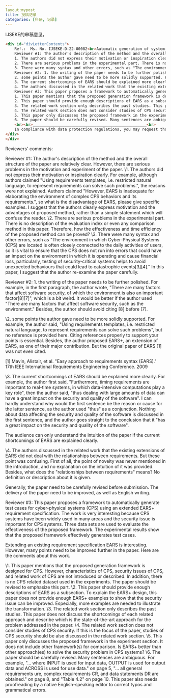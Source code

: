 ```yaml
---
layout:mypost
title: 投稿记录
categories: [科研, 记录]
---
```




IJSEKE的审稿意见，



```html
<div id="divLetterContents">
    Ref.:  Ms. No. IJSEKE-D-22-00082<br>Automatic generation of system-level security test framework from semi-formal natural language<br>Int'l Journal of Software Engineering and Knowledge Engineering<br><br>Dear Dr. Zhi Li,<br><br>Reviewers' comments on your work have now been received.  You will see that they are advising against publication of your work.  Therefore I must reject it.<br><br>For your guidance, I append the reviewers' comments below.<br><br>Thank you for giving us the opportunity to consider your work.<br><br>Yours sincerely<br><br>Shi-Kuo Chang<br>Editor-in-Chief<br>Int'l Journal of Software Engineering and Knowledge Engineering<br><br>Reviewers' comments:<br><br>
    Reviewer #1: The author's description of the method and the overall structure of the paper are relatively clear. However, there are serious problems in the motivation and experiment of the paper.<br>
    1. The authors did not express their motivation or inspiration clearly. For example, although authors claimed "Using requirements templates, i.e. restricted natural language, to represent requirements can solve such problems.", the reasons were not explained. Authors claimed "However, EARS is inadequate for elaborating the environment of complex CPS behaviors and its requirements.", so what is the disadvantage of EARS, please give specific examples. I suggest that the authors clearly express motivation and the advantages of proposed method, rather than a simple statement which will confuse the reader.<br>
    2. There are serious problems in the experimental part. There is no description of the evaluation index or even any comparison method in this paper. Therefore, how the effectiveness and time efficiency of the proposed method can be proved? <br>
    3. There were many syntax and other errors, such as "The environment in which Cyber-Physical Systems (CPS) are located is often closely connected to the daily activities of users, so it is vital to ensure that the CPS does not run into errors that could have an impact on the environment in which it is operating and cause financial loss, particularly, testing of security-critical systems helps to avoid unexpected behaviours that could lead to catastrophic events[3][4]." In this paper, I suggest that the author re-examine the paper carefully.<br><br><br>
    Reviewer #2: 1. the writing of the paper needs to be further polished. For example, in the first paragraph, the author wrote, "There are many factors that affect software security, of which the environment is also an important factor[8][7]", which is a bit weird. It would be better if the author used "There are many factors that affect software security, such as the environment." Besides, the author should avoid citing [8] before [7].<br><br>
    2. some points the author gave need to be more solidly supported. For example, the author said, "Using requirements templates, i.e. restricted natural language, to represent requirements can solve such problems", but no reference is provided here. Citing references properly to support your points is essential. Besides, the author proposed EARS+, an extension of EARS, as one of their major contribution. But the original paper of EARS [1] was not even cited.<br><br>[1] Mavin, Alistair, et al. "Easy approach to requirements syntax (EARS)." 17th IEEE International Requirements Engineering Conference. 2009<br><br>
    3. The current shortcomings of EARS should be explained more clearly. For example, the author first said, "Furthermore, timing requirements are important to real-time systems, in which data-intensive computations play a key role", then the author said, "thus dealing with large amounts of data can have a great impact on the security and quality of the software". I can hardly understand why would the first sentence be the reason or cause for the latter sentence, as the author used "thus" as a conjunction. Nothing about data affecting the security and quality of the software is discussed in the first sentence, and the author goes straight to the conclusion that it "has a great impact on the security and quality of the software". <br><br>The audience can only understand the intuition of the paper if the current shortcomings of EARS are explained clearly.<br><br>
    4. The authors discussed in the related work that the existing extensions of EARS did not deal with the relationships between requirements. But these point was confusing. First of all, the point of novelty was never mentioned in the introduction, and no explanation on the intuition of it was provided. Besides, what does the "relationships between requirements" means? No definition or description about it is given. <br><br><br><br>Generally, the paper need to be carefully revised before submission. The delivery of the paper need to be improved, as well as English writing.<br><br><br><br>
    Reviewer #3: This paper proposes a framework to automatically generate test cases for cyber-physical systems (CPS) using an extended EARS+ requirement specification. The work is very interesting because CPS systems have been widely used in many areas and the security issue is important for CPS systems. Three data sets are used to evaluate the effectiveness of the proposed framework. The experimental results show that the proposed framework effectively generates test cases. <br><br>Extending an existing requirement specification EARS is interesting. However, many points need to be improved further in the paper. Here are the comments about this work.<br><br>
    1. This paper mentions that the proposed generation framework is designed for CPS. However, characteristics of CPS, security issues of CPS, and related work of CPS are not introduced or described. In addition, there is no CPS related dataset used in the experiments. The paper should be revised to emphasize this part.<br>
    2. This paper should provide enough descriptions of EARS as a subsection. To explain the EARS+ design, this paper does not provide enough EARS+ examples to show that the security issue can be improved. Especially, more examples are needed to illustrate the transformation. <br>
    3. The related work section only describes the past studies. This paper does not discuss the shortcomings of each related approach and describe which is the state-of-the-art approach for the problem addressed in the paper. <br>
    4. The related work section does not consider studies of CPS security. If this is the focus of the paper, studies of CPS security should be also discussed in the related work section.<br>
    5. This paper only discusses the proposed framework in the experiment section. It does not include other framework(s) for comparison. Is EARS+ better than other approach(es) to solve the security problem in CPS systems?<br>
    6. The paper should be carefully revised. Many sentences are ambiguous. For example, "… where INPUT is used for input data, OUTPUT is used for output data and ACROSS is used for use data." on page 5, "… all general requirements ure, complex requirements CR, and data statements DR are obtained." on page 8, and "Table 4.2" on page 10. This paper also needs proofreading by a native English-speaking editor to correct typos and grammatical errors.
    <br><br>__________________________________________________<br>
    In compliance with data protection regulations, you may request that we remove your personal registration details at any time.  (Use the following URL: https://www.editorialmanager.com/ijseke/login.asp?a=r). Please contact the publication office if you have any questions.<br>
</div>
</div>
```



Reviewers' comments:

Reviewer #1: The author's description of the method and the overall structure of the paper are relatively clear. However, there are serious problems in the motivation and experiment of the paper.
\1. The authors did not express their motivation or inspiration clearly. For example, although authors claimed "Using requirements templates, i.e. restricted natural language, to represent requirements can solve such problems.", the reasons were not explained. Authors claimed "However, EARS is inadequate for elaborating the environment of complex CPS behaviors and its requirements.", so what is the disadvantage of EARS, please give specific examples. I suggest that the authors clearly express motivation and the advantages of proposed method, rather than a simple statement which will confuse the reader.
\2. There are serious problems in the experimental part. There is no description of the evaluation index or even any comparison method in this paper. Therefore, how the effectiveness and time efficiency of the proposed method can be proved?
\3. There were many syntax and other errors, such as "The environment in which Cyber-Physical Systems (CPS) are located is often closely connected to the daily activities of users, so it is vital to ensure that the CPS does not run into errors that could have an impact on the environment in which it is operating and cause financial loss, particularly, testing of security-critical systems helps to avoid unexpected behaviours that could lead to catastrophic events[3][4]." In this paper, I suggest that the author re-examine the paper carefully.


Reviewer #2: 1. the writing of the paper needs to be further polished. For example, in the first paragraph, the author wrote, "There are many factors that affect software security, of which the environment is also an important factor[8][7]", which is a bit weird. It would be better if the author used "There are many factors that affect software security, such as the environment." Besides, the author should avoid citing [8] before [7].

\2. some points the author gave need to be more solidly supported. For example, the author said, "Using requirements templates, i.e. restricted natural language, to represent requirements can solve such problems", but no reference is provided here. Citing references properly to support your points is essential. Besides, the author proposed EARS+, an extension of EARS, as one of their major contribution. But the original paper of EARS [1] was not even cited.

[1] Mavin, Alistair, et al. "Easy approach to requirements syntax (EARS)." 17th IEEE International Requirements Engineering Conference. 2009

\3. The current shortcomings of EARS should be explained more clearly. For example, the author first said, "Furthermore, timing requirements are important to real-time systems, in which data-intensive computations play a key role", then the author said, "thus dealing with large amounts of data can have a great impact on the security and quality of the software". I can hardly understand why would the first sentence be the reason or cause for the latter sentence, as the author used "thus" as a conjunction. Nothing about data affecting the security and quality of the software is discussed in the first sentence, and the author goes straight to the conclusion that it "has a great impact on the security and quality of the software".

The audience can only understand the intuition of the paper if the current shortcomings of EARS are explained clearly.

\4. The authors discussed in the related work that the existing extensions of EARS did not deal with the relationships between requirements. But these point was confusing. First of all, the point of novelty was never mentioned in the introduction, and no explanation on the intuition of it was provided. Besides, what does the "relationships between requirements" means? No definition or description about it is given.



Generally, the paper need to be carefully revised before submission. The delivery of the paper need to be improved, as well as English writing.



Reviewer #3: This paper proposes a framework to automatically generate test cases for cyber-physical systems (CPS) using an extended EARS+ requirement specification. The work is very interesting because CPS systems have been widely used in many areas and the security issue is important for CPS systems. Three data sets are used to evaluate the effectiveness of the proposed framework. The experimental results show that the proposed framework effectively generates test cases.

Extending an existing requirement specification EARS is interesting. However, many points need to be improved further in the paper. Here are the comments about this work.

\1. This paper mentions that the proposed generation framework is designed for CPS. However, characteristics of CPS, security issues of CPS, and related work of CPS are not introduced or described. In addition, there is no CPS related dataset used in the experiments. The paper should be revised to emphasize this part.
\2. This paper should provide enough descriptions of EARS as a subsection. To explain the EARS+ design, this paper does not provide enough EARS+ examples to show that the security issue can be improved. Especially, more examples are needed to illustrate the transformation.
\3. The related work section only describes the past studies. This paper does not discuss the shortcomings of each related approach and describe which is the state-of-the-art approach for the problem addressed in the paper.
\4. The related work section does not consider studies of CPS security. If this is the focus of the paper, studies of CPS security should be also discussed in the related work section.
\5. This paper only discusses the proposed framework in the experiment section. It does not include other framework(s) for comparison. Is EARS+ better than other approach(es) to solve the security problem in CPS systems?
\6. The paper should be carefully revised. Many sentences are ambiguous. For example, "… where INPUT is used for input data, OUTPUT is used for output data and ACROSS is used for use data." on page 5, "… all general requirements ure, complex requirements CR, and data statements DR are obtained." on page 8, and "Table 4.2" on page 10. This paper also needs proofreading by a native English-speaking editor to correct typos and grammatical errors.



